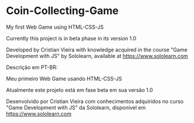 # Coin-Collecting-Game
 My first Web Game using HTML-CSS-JS

Currently this project is in beta phase in its version 1.0

Developed by Cristian Vieira with knowledge acquired in the course "Game Development with JS" by Sololearn, available at https://www.sololearn.com

Descrição em PT-BR:

Meu primeiro Web Game usando HTML-CSS-JS

Atualmente este projeto está em fase beta em sua versão 1.0

Desenvolvido por Cristian Vieira com conhecimentos adquiridos no curso "Game Development with JS" da Sololearn, disponível em https://www.sololearn.com